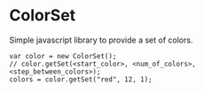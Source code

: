 # ColorSet

Simple javascript library to provide a set of colors.


    var color = new ColorSet();
    // color.getSet(<start_color>, <num_of_colors>, <step_between_colors>);
    colors = color.getSet("red", 12, 1);
